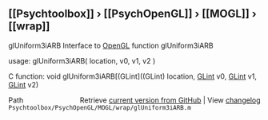 ## [[Psychtoolbox]] &#8250; [[PsychOpenGL]] &#8250; [[MOGL]] &#8250; [[wrap]]

glUniform3iARB  Interface to [OpenGL](OpenGL) function glUniform3iARB  
  
usage:  glUniform3iARB( location, v0, v1, v2 )  
  
C function:  void glUniform3iARB[(GLint]((GLint) location, [GLint](GLint) v0, [GLint](GLint) v1, [GLint](GLint) v2)  




<div class="code_header" style="text-align:right;">
  <span style="float:left;">Path&nbsp;&nbsp;</span> <span class="counter">Retrieve <a href=
  "https://raw.github.com/Psychtoolbox-3/Psychtoolbox-3/beta/Psychtoolbox/PsychOpenGL/MOGL/wrap/glUniform3iARB.m">current version from GitHub</a> | View <a href=
  "https://github.com/Psychtoolbox-3/Psychtoolbox-3/commits/beta/Psychtoolbox/PsychOpenGL/MOGL/wrap/glUniform3iARB.m">changelog</a></span>
</div>
<div class="code">
  <code>Psychtoolbox/PsychOpenGL/MOGL/wrap/glUniform3iARB.m</code>
</div>

